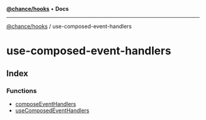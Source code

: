 [**@chance/hooks**](../README.md) • **Docs**

***

[@chance/hooks](../modules.md) / use-composed-event-handlers

# use-composed-event-handlers

## Index

### Functions

- [composeEventHandlers](functions/composeEventHandlers.md)
- [useComposedEventHandlers](functions/useComposedEventHandlers.md)
